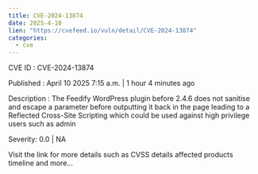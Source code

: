 ```yaml
---
title: CVE-2024-13874
date: 2025-4-10
lien: "https://cvefeed.io/vuln/detail/CVE-2024-13874"
categories:
  - cve
---
```


CVE ID : CVE-2024-13874

Published :  April 10
2025
7:15 a.m. | 1 hour
4 minutes ago

Description : The Feedify  WordPress plugin before 2.4.6 does not sanitise and escape a parameter before outputting it back in the page
leading to a Reflected Cross-Site Scripting which could be used against high privilege users such as admin

Severity: 0.0 | NA

Visit the link for more details
such as CVSS details
affected products
timeline
and more...
